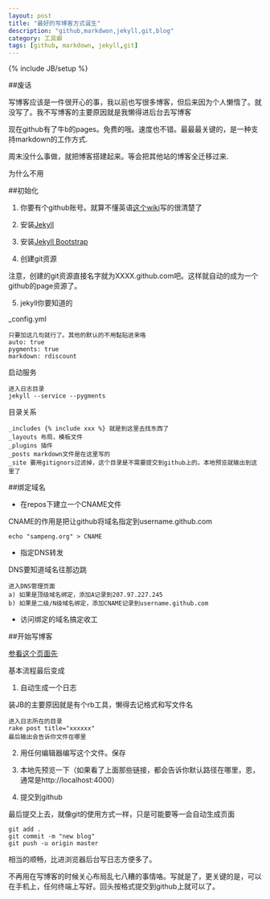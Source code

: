```yaml
---
layout: post
title: "最好的写博客方式诞生"
description: "github,markdwon,jekyll,git,blog"
category: 工具癖
tags: [github, markdown, jekyll,git]
---
```

{% include JB/setup %}

##废话

写博客应该是一件很开心的事，我以前也写很多博客，但后来因为个人懒惰了。就没写了。我不写博客的主要原因就是我懒得进后台去写博客

现在github有了牛b的pages。免费的哦。速度也不错。最最最关键的，是一种支持markdown的工作方式.

周末没什么事做，就把博客搭建起来。等会把其他站的博客全迁移过来.

为什么不用

##初始化

1. 你要有个github账号。就算不懂英语[这个wiki][1]写的很清楚了

2. 安装[Jekyll][2]

3. 安装[Jekyll Bootstrap][3]

4. 创建git资源

注意，创建的git资源直接名字就为XXXX.github.com吧。这样就自动的成为一个github的page资源了。

5. jekyll你要知道的

_config.yml
    
    只要加这几句就行了。其他的默认的不用黏贴进来咯
    auto: true
    pygments: true
    markdown: rdiscount

启动服务
    
    进入日志目录
    jekyll --service --pygments

目录关系
    
    _includes {% include xxx %} 就是到这里去找东西了
    _layouts 布局，模板文件
    _plugins 插件
    _posts markdown文件是在这里写的
    _site 要用gitignors过滤掉，这个目录是不需要提交到github上的。本地预览就输出到这里了


##绑定域名

* 在repos下建立一个CNAME文件

CNAME的作用是把让github将域名指定到username.github.com
     
    echo "sampeng.org" > CNAME

* 指定DNS转发

DNS要知道域名往那边跳
    
    进入DNS管理页面
    a) 如果是顶级域名绑定，添加A记录到207.97.227.245
    b) 如果是二级/N级域名绑定，添加CNAME记录到username.github.com

* 访问绑定的域名搞定收工


##开始写博客

[参看这个页面先][4]

基本流程最后变成

1. 自动生成一个日志

装JB的主要原因就是有个rb工具，懒得去记格式和写文件名

    进入日志所在的目录
    rake post title="xxxxxx"
    最后输出会告诉你文件在哪里

2. 用任何编辑器编写这个文件。保存

3. 本地先预览一下（如果看了上面那些链接，都会告诉你默认路径在哪里，恩，通常是http://localhost:4000）

5. 提交到github

最后提交上去，就像git的使用方式一样，只是可能要等一会自动生成页面

    git add .
    git commit -m "new blog"
    git push -u origin master

相当的顺畅，比进浏览器后台写日志方便多了。

不再用在写博客的时候关心布局乱七八糟的事情咯。写就是了，更关键的是，可以在手机上，任何终端上写好。回头按格式提交到github上就可以了。


[1]: http://help.github.com/mac-set-up-git/
[2]: https://github.com/mojombo/jekyll/wiki/Install
[3]: http://jekyllbootstrap.com/index.html#start-now
[4]: http://jekyllbootstrap.com/usage/jekyll-quick-start.html
